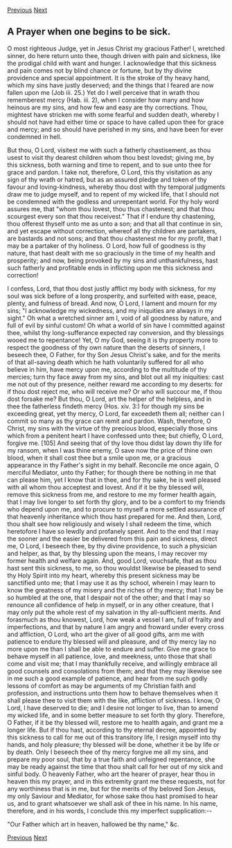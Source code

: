 <p>
  <a class="prev" href="26.html">Previous</a>
  <a class="next" href="28.html">Next</a>
</p>

## A Prayer when one begins to be sick.

O most righteous Judge, yet in Jesus Christ my gracious Father! I,
wretched sinner, do here return unto thee, though driven with pain and
sickness, like the prodigal child with want and hunger. I acknowledge
that this sickness and pain comes not by blind chance or fortune, but
by thy divine providence and special appointment. It is the stroke of
thy heavy hand, which my sins have justly deserved; and the things that
I feared are now fallen upon me (Job iii. 25.) Yet do I well perceive
that in wrath thou rememberest mercy (Hab. iii. 2), when I consider how
many and how heinous are my sins, and how few and easy are thy
corrections. Thou, mightest have stricken me with some fearful and
sudden death, whereby I should not have had either time or space to
have called upon thee for grace and mercy; and so should have perished
in my sins, and have been for ever condemned in hell.

But thou, O Lord, visitest me with such a fatherly chastisement, as
thou usest to visit thy dearest children whom thou best lovedst; giving
me, by this sickness, both warning and time to repent, and to sue unto
thee for grace and pardon. I take not, therefore, O Lord, this thy
visitation as any sign of thy wrath or hatred, but as an assured pledge
and token of thy favour and loving-kindness, whereby thou dost with thy
temporal judgments draw me to judge myself, and to repent of my wicked
life, that I should not be condemned with the godless and unrepentant
world. For thy holy word assures me, that "whom thou lovest, thou thus
chastenest; and that thou scourgest every son that thou receivest."
That if I endure thy chastening, thou offerest thyself unto me as unto
a son; and that all that continue in sin, and yet escape without
correction, whereof all thy children are partakers, are bastards and
not sons; and that thou chastenest me for my profit, that I may be a
partaker of thy holiness. O Lord, how full of goodness is thy nature,
that hast dealt with me so graciously in the time of my health and
prosperity; and now, being provoked by my sins and unthankfulness, hast
such fatherly and profitable ends in inflicting upon me this sickness
and correction!

I confess, Lord, that thou dost justly afflict my body with sickness,
for my soul was sick before of a long prosperity, and surfeited with
ease, peace, plenty, and fulness of bread. And now, O Lord, I lament
and mourn for my sins; "I acknowledge my wickedness, and my iniquities
are always in my sight." Oh what a wretched sinner am I, void of all
goodness by nature, and full of evil by sinful custom! Oh what a world
of sin have I committed against thee, whilst thy long-sufferance
expected ray conversion, and thy blessings wooed me to repentance! Yet,
O my God, seeing it is thy property more to respect the goodness of thy
own nature than the deserts of sinners, I beseech thee, O Father, for
thy Son Jesus Christ's sake, and for the merits of that all-saving
death which he hath voluntarily suffered for all who believe in him,
have mercy upon me, according to the multitude of thy mercies; turn thy
face away from my sins, and blot out all my iniquities: cast me not out
of thy presence, neither reward me according to my deserts: for if thou
dost reject me, who will receive me? Or who will succour me, if thou
dost forsake me? But thou, O Lord, art the helper of the helpless, and
in thee the fatherless findeth mercy (Hos. xiv. 3:) for though my sins
be exceeding great, yet thy mercy, O Lord, far exceedeth them all;
neither can I commit so many as thy grace can remit and pardon. Wash,
therefore, O Christ, my sins with the virtue of thy precious blood,
especially those sins which from a penitent heart I have confessed unto
thee; but chiefly, O Lord, forgive me. [105] And seeing that of thy
love thou didst lay down thy life for my ransom, when I was thine
enemy, O save now the price of thine own blood, when it shall cost thee
but a smile upon me, or a gracious appearance in thy Father's sight in
my behalf. Reconcile me once again, O merciful Mediator, unto thy
Father; for though there be nothing in me that can please him, yet I
know that in thee, and for thy sake, he is well pleased with all whom
thou acceptest and lovest. And if it be thy blessed will, remove this
sickness from me, and restore to me my former health again, that I may
live longer to set forth thy glory, and to be a comfort to my friends
who depend upon me, and to procure to myself a more settled assurance
of that heavenly inheritance which thou hast prepared for me. And then,
Lord, thou shalt see how religiously and wisely I shall redeem the
time, which heretofore I have so lewdly and profanely spent. And to the
end that I may the sooner and the easier be delivered from this pain
and sickness, direct me, O Lord, I beseech thee, by thy divine
providence, to such a physician and helper, as that, by thy blessing
upon the means, I may recover my former health and welfare again. And,
good Lord, vouchsafe, that as thou hast sent this sickness, to me, so
thou wouldst likewise be pleased to send thy Holy Spirit into my heart,
whereby this present sickness may be sanctified unto me; that I may use
it as thy school, wherein I may learn to know the greatness of my
misery and the riches of thy mercy; that I may be so humbled at the
one, that I despair not of the other; and that I may so renounce all
confidence of help in myself, or in any other creature, that I may only
put the whole rest of my salvation in thy all-sufficient merits. And
forasmuch as thou knowest, Lord, how weak a vessel I am, full of
frailty and imperfections, and that by nature I am angry and froward
under every cross and affliction, O Lord, who art the giver of all good
gifts, arm me with patience to endure thy blessed will and pleasure,
and of thy mercy lay no more upon me than I shall be able to endure and
suffer. Give me grace to behave myself in all patience, love, and
meekness, unto those that shall come and visit me; that I may
thankfully receive, and willingly embrace all good counsels and
consolations from them; and that they may likewise see in me such a
good example of patience, and hear from me such godly lessons of
comfort as may be arguments of my Christian faith and profession, and
instructions unto them how to behave themselves when it shall please
thee to visit them with the like, affliction of sickness. I know, O
Lord, I have deserved to die; and I desire not longer to live, than to
amend my wicked life, and in some better measure to set forth thy
glory. Therefore, O Father, if it be thy blessed will, restore me to
health again, and grant me a longer life. But if thou hast, according
to thy eternal decree, appointed by this sickness to call for me out of
this transitory life, I resign myself into thy hands, and holy
pleasure; thy blessed will be done, whether it be by life or by death.
Only I beseech thee of thy mercy forgive me all my sins, and prepare my
poor soul, that by a true faith and unfeigned repentance, she may be
ready against the time that thou shalt call for her out of my sick and
sinful body. O heavenly Father, who art the hearer of prayer, hear thou
in heaven this my prayer, and in this extremity grant me these
requests, not for any worthiness that is in me, but for the merits of
thy beloved Son Jesus, my only Saviour and Mediator, for whose sake
thou hast promised to hear us, and to grant whatsoever we shall ask of
thee in his name. In his name, therefore, and in his words, I conclude
this my imperfect supplication:--

"Our Father which art in heaven, hallowed be thy name," &c.

<p>
  <a class="prev" href="26.html">Previous</a>
  <a class="next" href="28.html">Next</a>
</p>
